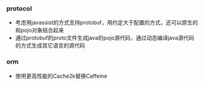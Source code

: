 ### protocol

- 考虑用javassist的方式支持protobuf，用约定大于配置的方式，还可以原生的和pojo对象结合起来
- 通过protobuf的proto文件生成java的pojo源代码，通过动态编译java源代码的方式生成其它语言的源代码


### orm

- 使用更高性能的Cache2k替换Caffeine